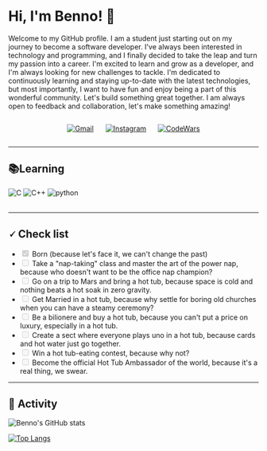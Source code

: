 

# Hi, I'm Benno! 👋
Welcome to my GitHub profile. I am a student just starting out on my journey to become a software developer. I've always been interested in technology and programming, and I finally decided to take the leap and turn my passion into a career. I'm excited to learn and grow as a developer, and I'm always looking for new challenges to tackle. I'm dedicated to continuously learning and staying up-to-date with the latest technologies, but most importantly, I want to have fun and enjoy being a part of this wonderful community. Let's build something great together. I am always open to feedback and collaboration, let's make something amazing!

<div style="display: flex; justify-content: center;">

[![Gmail](https://img.shields.io/badge/Gmail-D14836?style=for-the-badge&logo=gmail&logoColor=white)](mailto:bennovasconcellos@gmail.com?subject=Olá%20Benno%20Vasconcellos)
<span style="margin: 0px 10px;"></span>
[![Instagram](https://img.shields.io/badge/Instagram-E4405F?style=for-the-badge&logo=instagram&logoColor=white)](https://www.instagram.com/benno_vasconcellos/)
<span style="margin: 0px 10px;"></span>
[![CodeWars](https://img.shields.io/badge/Codewars-B1361E?style=for-the-badge&logo=Codewars&logoColor=white
)](https://www.codewars.com/users/MrBenno)
</div>
<hr>

## 📚Learning

<div style="display: inline_block">
    <img align="center" alt="C" src="https://img.shields.io/badge/C-00599C?style=for-the-badge&logo=c&logoColor=white">
    <img align="center" alt="C++" src="https://img.shields.io/badge/C%2B%2B-00599C?style=for-the-badge&logo=c%2B%2B&logoColor=white">
    <img align="center" alt="python" src="https://img.shields.io/badge/Python-14354C?style=for-the-badge&logo=python&logoColor=white">
</div><br/>

<hr>

## 🗸 Check list

<ul class="contains-task-list">
    <li class="task-list-item"><input type="checkbox" id="" disabled=""         class="task-list-item-checkbox" checked="">
    Born (because let's face it, we can't change the past)
    </li>
    <li class="task-list-item"><input type="checkbox" id="" disabled=""     class="task-list-item-checkbox">
    Take a "nap-taking" class and master the art of the power nap, because who doesn't want to be the office nap champion?
    </li>
    <li class="task-list-item"><input type="checkbox" id="" disabled=""     class="task-list-item-checkbox">
    Go on a trip to Mars and bring a hot tub, because space is cold and nothing beats a hot soak in zero gravity.
    </li>
    <li class="task-list-item"><input type="checkbox" id="" disabled=""     class="task-list-item-checkbox">
    Get Married in a hot tub, because why settle for boring old churches when you can have a steamy ceremony?
    </li>
    <li class="task-list-item"><input type="checkbox" id="" disabled=""     class="task-list-item-checkbox">
    Be a bilionere and buy a hot tub, because you can't put a price on luxury, especially in a hot tub.
    </li>
    <li class="task-list-item"><input type="checkbox" id="" disabled=""     class="task-list-item-checkbox">
    Create a sect where everyone plays uno in a hot tub, because cards and hot water just go together.
    </li>
    <li class="task-list-item"><input type="checkbox" id="" disabled=""         class="task-list-item-checkbox">
    Win a hot tub-eating contest, because why not?
    </li>
    <li class="task-list-item"><input type="checkbox" id="" disabled=""         class="task-list-item-checkbox">
    Become the official Hot Tub Ambassador of the world, because it's a real thing, we swear.
    </li>
</ul>

<hr>

## 📅 Activity

![Benno's GitHub stats](https://github-readme-stats.vercel.app/api?username=MrTadeu&show_icons=true&theme=dark)

[![Top Langs](https://github-readme-stats.vercel.app/api/top-langs/?username=MrTadeu&langs_count=8)](https://github.com/anuraghazra/github-readme-stats)

